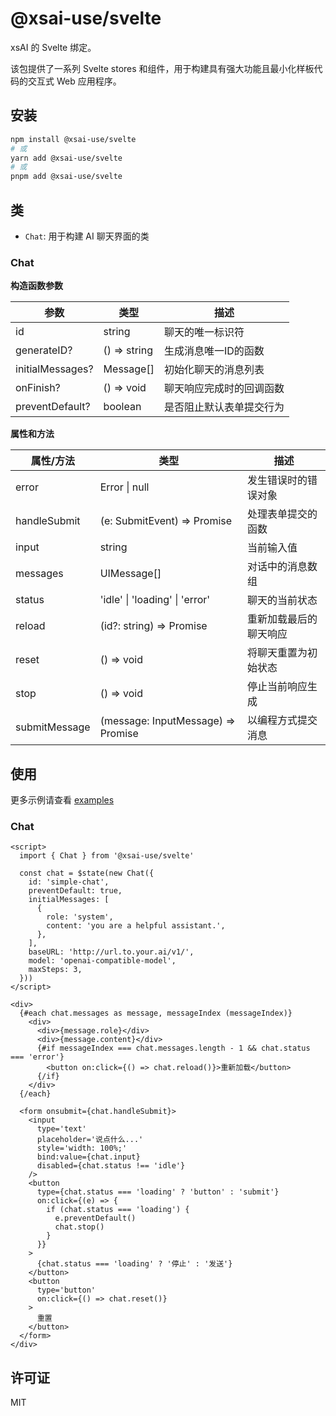 # @xsai-use/svelte

xsAI 的 Svelte 绑定。

该包提供了一系列 Svelte stores 和组件，用于构建具有强大功能且最小化样板代码的交互式 Web 应用程序。

## 安装

```bash
npm install @xsai-use/svelte
# 或
yarn add @xsai-use/svelte
# 或
pnpm add @xsai-use/svelte
```

## 类

- `Chat`: 用于构建 AI 聊天界面的类

### Chat

__构造函数参数__

| 参数 | 类型 | 描述 |
|-----|------|------|
| id | string | 聊天的唯一标识符 |
| generateID? | () => string | 生成消息唯一ID的函数 |
| initialMessages? | Message[] | 初始化聊天的消息列表 |
| onFinish? | () => void | 聊天响应完成时的回调函数 |
| preventDefault? | boolean | 是否阻止默认表单提交行为 |

__属性和方法__

| 属性/方法 | 类型 | 描述 |
|-----|------|------|
| error | Error \| null | 发生错误时的错误对象 |
| handleSubmit | (e: SubmitEvent) => Promise<void> | 处理表单提交的函数 |
| input | string | 当前输入值 |
| messages | UIMessage[] | 对话中的消息数组 |
| status | 'idle' \| 'loading' \| 'error' | 聊天的当前状态 |
| reload | (id?: string) => Promise<void> | 重新加载最后的聊天响应 |
| reset | () => void | 将聊天重置为初始状态 |
| stop | () => void | 停止当前响应生成 |
| submitMessage | (message: InputMessage) => Promise<void> | 以编程方式提交消息 |

## 使用

更多示例请查看 [examples](https://github.com/moeru-ai/xsai-use/examples/svelte)

### Chat

```svelte
<script>
  import { Chat } from '@xsai-use/svelte'

  const chat = $state(new Chat({
    id: 'simple-chat',
    preventDefault: true,
    initialMessages: [
      {
        role: 'system',
        content: 'you are a helpful assistant.',
      },
    ],
    baseURL: 'http://url.to.your.ai/v1/',
    model: 'openai-compatible-model',
    maxSteps: 3,
  }))
</script>

<div>
  {#each chat.messages as message, messageIndex (messageIndex)}
    <div>
      <div>{message.role}</div>
      <div>{message.content}</div>
      {#if messageIndex === chat.messages.length - 1 && chat.status === 'error'}
        <button on:click={() => chat.reload()}>重新加载</button>
      {/if}
    </div>
  {/each}

  <form onsubmit={chat.handleSubmit}>
    <input
      type='text'
      placeholder='说点什么...'
      style='width: 100%;'
      bind:value={chat.input}
      disabled={chat.status !== 'idle'}
    />
    <button
      type={chat.status === 'loading' ? 'button' : 'submit'}
      on:click={(e) => {
        if (chat.status === 'loading') {
          e.preventDefault()
          chat.stop()
        }
      }}
    >
      {chat.status === 'loading' ? '停止' : '发送'}
    </button>
    <button
      type='button'
      on:click={() => chat.reset()}
    >
      重置
    </button>
  </form>
</div>
```

## 许可证

MIT
